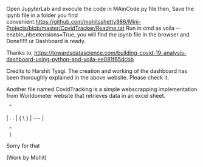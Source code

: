 Open JupyterLab and execute the code in MAinCode.py file then,
Save the ipynb file in a folder you find convenient.https://github.com/mohitsshetty986/Mini-Projects/blob/master/CovidTracker/Readme.txt
Run in cmd as voila --enable_nbextensions=True, you will find the ipynb file
in the browser and Done!!!!! ur Dashboard is ready.

Thanks to,
https://towardsdatascience.com/building-covid-19-analysis-dashboard-using-python-and-voila-ee091f65dcbb

Credits to Harshit Tyagi.
The creation and working of the dashboard has been thoroughly explained in the above website. Please check it.

Another file named CovidTracking is a simple webscrapping implementation from Worldometer website that retrieves data in an excel sheet. 

     ^
 | .   . |
 {   \   }
 |  ---  |

     ^ 
     |
Sorry for that

(Work by Mohit)  
